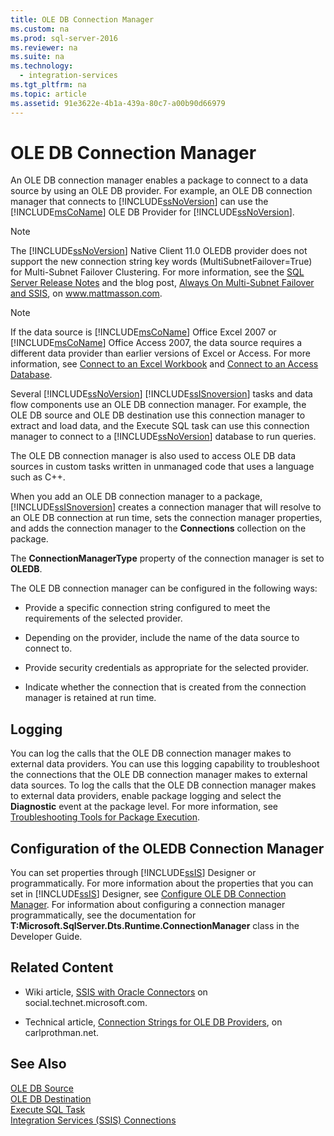 ```yaml
---
title: OLE DB Connection Manager
ms.custom: na
ms.prod: sql-server-2016
ms.reviewer: na
ms.suite: na
ms.technology: 
  - integration-services
ms.tgt_pltfrm: na
ms.topic: article
ms.assetid: 91e3622e-4b1a-439a-80c7-a00b90d66979
---
```

# OLE DB Connection Manager
  An OLE DB connection manager enables a package to connect to a data source by using an OLE DB provider. For example, an OLE DB connection manager that connects to [!INCLUDE[ssNoVersion](../../Topics/TopicNameContainA/includes/ssNoVersion_md.md)] can use the [!INCLUDE[msCoName](../../Topics/TopicNameContainA/includes/msCoName_md.md)] OLE DB Provider for [!INCLUDE[ssNoVersion](../../Topics/TopicNameContainA/includes/ssNoVersion_md.md)].    
    
> [!NOTE]    
>  The [!INCLUDE[ssNoVersion](../../Topics/TopicNameContainA/includes/ssNoVersion_md.md)] Native Client 11.0 OLEDB provider does not support the new connection string key words (MultiSubnetFailover=True) for Multi-Subnet Failover Clustering. For more information, see the [SQL Server Release  Notes](http://go.microsoft.com/fwlink/?LinkId=247824) and the blog post, [Always On Multi-Subnet Failover and SSIS](http://www.mattmasson.com/2012/03/alwayson-multi-subnet-failover-and-ssis/), on www.mattmasson.com.    
    
> [!NOTE]    
>  If the data source is [!INCLUDE[msCoName](../../Topics/TopicNameContainA/includes/msCoName_md.md)] Office Excel 2007 or [!INCLUDE[msCoName](../../Topics/TopicNameContainA/includes/msCoName_md.md)] Office Access 2007, the data source requires a different data provider than earlier versions of Excel or Access. For more information, see [Connect to an Excel Workbook](../../Topics/TopicNameNotContainA/Connect-to-an-Excel-Workbook.md) and [Connect to an Access Database](../../Topics/TopicNameNotContainA/Connect-to-an-Access-Database.md).    
    
 Several [!INCLUDE[ssNoVersion](../../Topics/TopicNameContainA/includes/ssNoVersion_md.md)] [!INCLUDE[ssISnoversion](../../Topics/TopicNameContainA/includes/ssISnoversion_md.md)] tasks and data flow components use an OLE DB connection manager. For example, the OLE DB source and OLE DB destination use this connection manager to extract and load data, and the Execute SQL task can use this connection manager to connect to a [!INCLUDE[ssNoVersion](../../Topics/TopicNameContainA/includes/ssNoVersion_md.md)] database to run queries.    
    
 The OLE DB connection manager is also used to access OLE DB data sources in custom tasks written in unmanaged code that uses a language such as C++.    
    
 When you add an OLE DB connection manager to a package, [!INCLUDE[ssISnoversion](../../Topics/TopicNameContainA/includes/ssISnoversion_md.md)] creates a connection manager that will resolve to an OLE DB connection at run time, sets the connection manager properties, and adds the connection manager to the **Connections** collection on the package.    
    
 The **ConnectionManagerType** property of the connection manager is set to **OLEDB**.    
    
 The OLE DB connection manager can be configured in the following ways:    
    
-   Provide a specific connection string configured to meet the requirements of the selected provider.    
    
-   Depending on the provider, include the name of the data source to connect to.    
    
-   Provide security credentials as appropriate for the selected provider.    
    
-   Indicate whether the connection that is created from the connection manager is retained at run time.    
    
## Logging    
 You can log the calls that the OLE DB connection manager makes to external data providers. You can use this logging capability to troubleshoot the connections that the OLE DB connection manager makes to external data sources. To log the calls that the OLE DB connection manager makes to external data providers, enable package logging and select the **Diagnostic** event at the package level. For more information, see [Troubleshooting Tools for Package Execution](../../Topics/TopicNameNotContainA/Troubleshooting-Tools-for-Package-Execution.md).    
    
## Configuration of the OLEDB Connection Manager    
 You can set properties through [!INCLUDE[ssIS](../../Topics/TopicNameContainA/includes/ssIS_md.md)] Designer or programmatically. For more information about the properties that you can set in [!INCLUDE[ssIS](../../Topics/TopicNameContainA/includes/ssIS_md.md)] Designer, see [Configure OLE DB Connection Manager](../../Topics/TopicNameNotContainA/Configure-OLE-DB-Connection-Manager.md). For information about configuring a connection manager programmatically, see the documentation for **T:Microsoft.SqlServer.Dts.Runtime.ConnectionManager** class in the Developer Guide.    
    
## Related Content    
    
-   Wiki article, [SSIS with Oracle Connectors](http://go.microsoft.com/fwlink/?LinkId=220670) on social.technet.microsoft.com.    
    
-   Technical article, [Connection Strings for OLE DB Providers](http://go.microsoft.com/fwlink/?LinkId=220744), on carlprothman.net.    
    
## See Also    
 [OLE DB Source](../../Topics/TopicNameNotContainA/OLE-DB-Source.md)     
 [OLE DB Destination](../../Topics/TopicNameNotContainA/OLE-DB-Destination.md)     
 [Execute SQL Task](../../Topics/TopicNameNotContainA/Execute-SQL-Task.md)     
 [Integration Services &#40;SSIS&#41; Connections](../../Topics/TopicNameNotContainA/Integration-Services--SSIS--Connections.md)    
    
  